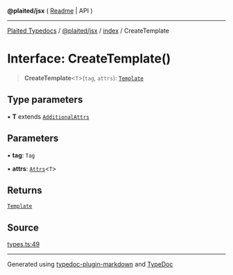 **@plaited/jsx** ( [Readme](../../README.md) \| API )

***

[Plaited Typedocs](../../../../modules.md) / [@plaited/jsx](../../modules.md) / [index](../README.md) / CreateTemplate

# Interface: CreateTemplate()

> **CreateTemplate**\<`T`\>(`tag`, `attrs`): [`Template`](../type-aliases/Template.md)

## Type parameters

▪ **T** extends [`AdditionalAttrs`](AdditionalAttrs.md)

## Parameters

▪ **tag**: `Tag`

▪ **attrs**: [`Attrs`](../type-aliases/Attrs.md)\<`T`\>

## Returns

[`Template`](../type-aliases/Template.md)

## Source

[types.ts:49](https://github.com/plaited/plaited/blob/b151218/libs/jsx/src/types.ts#L49)

***

Generated using [typedoc-plugin-markdown](https://www.npmjs.com/package/typedoc-plugin-markdown) and [TypeDoc](https://typedoc.org/)
